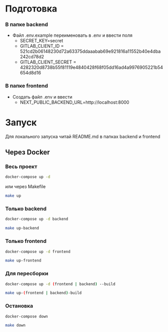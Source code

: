 # Подготовка

### В папке backend

-  Файл .env.example переименовать в .env и ввести поля
   -  SECRET_KEY=secret
   -  GITLAB_CLIENT_ID = 521cd2b06148230d72a63375ddaaabab69e921816a11552b40e4dba242cd78d2
   -  GITLAB_CLIENT_SECRET = 4282320d8738b55f81119e4840428f68f05dd16ad4a9976905221b54654d8d16

### В папке frontend

-  Создать файл .env и ввести
   -  NEXT_PUBLIC_BACKEND_URL=http://localhost:8000

# Запуск

Для локального запуска читай README.md в папках backend и frontend

## Через Docker

### Весь проект

```bash
docker-compose up -d
```

или через Makefile

```bash
make up
```

### Только backend

```bash
docker-compose up -d backend
```

```bash
make up-backend
```

### Только frontend

```bash
docker-compose up -d frontend
```

```bash
make up-frontend
```

### Для пересборки

```bash
docker-compose up -d (frontend | backend) --build
```

```bash
make up-(frontend | backend)-build
```

### Остановка

```bash
docker-compose down
```

```bash
make down
```
